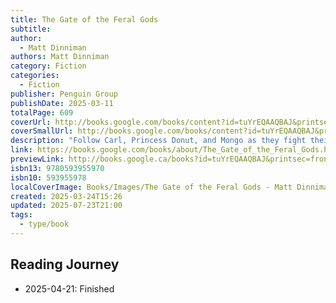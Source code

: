 ```yaml
---
title: The Gate of the Feral Gods
subtitle: 
author:
  - Matt Dinniman
authors: Matt Dinniman
category: Fiction
categories:
  - Fiction
publisher: Penguin Group
publishDate: 2025-03-11
totalPage: 609
coverUrl: http://books.google.com/books/content?id=tuYrEQAAQBAJ&printsec=frontcover&img=1&zoom=1&edge=curl&source=gbs_api
coverSmallUrl: http://books.google.com/books/content?id=tuYrEQAAQBAJ&printsec=frontcover&img=1&zoom=5&edge=curl&source=gbs_api
description: "Follow Carl, Princess Donut, and Mongo as they fight their way to the next level in the USA Today bestselling Dungeon Crawler Carl series by Matt Dinniman—now with bonus material exclusive to this print edition! New Achievement! Total, Utter Failure. You failed a quest less than five minutes after you received it. Now that’s talent. Surviving in a multilevel dungeon that also happens to be the set of the galaxy’s most watched game show has taught Coast Guard vet Carl and his ex-girlfriend’s cat, Princess Donut, that there’s only one thing they can count on apart from each other: they never know what’s coming next. And this floor is no exception. A floating fortress occupied by warrior gnomes. A castle made of sand. A derelict submarine guarded by malfunctioning machines. A haunted crypt surrounded by lethal traps. It was supposed to be easy. One bubble. Four castles. Fifteen days. Capture each one, and the stairwell is unlocked. Here's the thing. It's never easy. Going it alone is not an option this time, so Carl and his team must rely on the help of the low-level, I-can't-believe-these-idiots-are-still-alive crawlers trapped in the bubble with them. But can they be trusted? Welcome, Crawlers. Welcome to the fifth floor of the dungeon."
link: https://books.google.com/books/about/The_Gate_of_the_Feral_Gods.html?hl=&id=tuYrEQAAQBAJ
previewLink: http://books.google.ca/books?id=tuYrEQAAQBAJ&printsec=frontcover&dq=The+Gate+of+the+Feral+Gods&hl=&as_pt=BOOKS&cd=1&source=gbs_api
isbn13: 9780593955970
isbn10: 593955978
localCoverImage: Books/Images/The Gate of the Feral Gods - Matt Dinniman.jpg
created: 2025-03-24T15:26
updated: 2025-07-23T21:00
tags:
  - type/book
---
```



## Reading Journey

- 2025-04-21: Finished